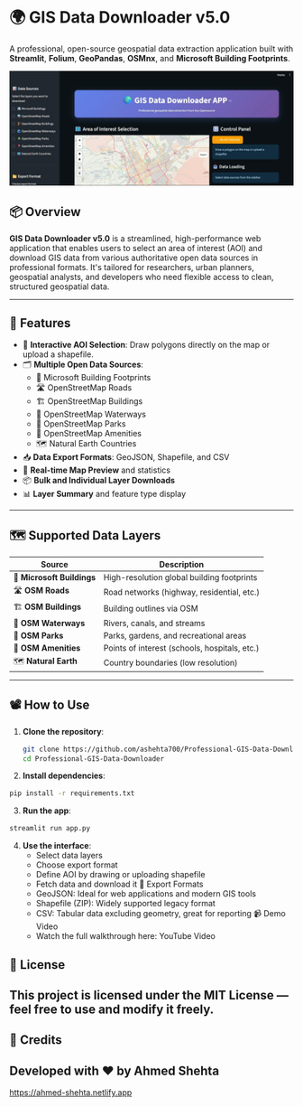 # 🌍 GIS Data Downloader v5.0

A professional, open-source geospatial data extraction application built with **Streamlit**, **Folium**, **GeoPandas**, **OSMnx**, and **Microsoft Building Footprints**.

![App Screenshot](https://github.com/ashehta700/Professional-GIS-Data-Downloader/blob/main/1.jpg) <!-- Optional: Replace with a real image or GIF -->

## 📦 Overview

**GIS Data Downloader v5.0** is a streamlined, high-performance web application that enables users to select an area of interest (AOI) and download GIS data from various authoritative open data sources in professional formats. It's tailored for researchers, urban planners, geospatial analysts, and developers who need flexible access to clean, structured geospatial data.

---

## 🚀 Features

- 🧭 **Interactive AOI Selection**: Draw polygons directly on the map or upload a shapefile.
- 🗂️ **Multiple Open Data Sources**:
  - 🏢 Microsoft Building Footprints
  - 🛣️ OpenStreetMap Roads
  - 🏗️ OpenStreetMap Buildings
  - 🌊 OpenStreetMap Waterways
  - 🌳 OpenStreetMap Parks
  - 📍 OpenStreetMap Amenities
  - 🗺️ Natural Earth Countries
- 📥 **Data Export Formats**: GeoJSON, Shapefile, and CSV
- 🎯 **Real-time Map Preview** and statistics
- 📦 **Bulk and Individual Layer Downloads**
- 📊 **Layer Summary** and feature type display

---

## 🗺️ Supported Data Layers

| Source                | Description                                   |
|-----------------------|-----------------------------------------------|
| 🏢 **Microsoft Buildings** | High-resolution global building footprints |
| 🛣️ **OSM Roads**         | Road networks (highway, residential, etc.)   |
| 🏗️ **OSM Buildings**     | Building outlines via OSM                    |
| 🌊 **OSM Waterways**     | Rivers, canals, and streams                  |
| 🌳 **OSM Parks**         | Parks, gardens, and recreational areas      |
| 📍 **OSM Amenities**     | Points of interest (schools, hospitals, etc.)|
| 🗺️ **Natural Earth**     | Country boundaries (low resolution)         |

---

## 📽️ How to Use

1. **Clone the repository**:
   ```bash
   git clone https://github.com/ashehta700/Professional-GIS-Data-Downloader.git
   cd Professional-GIS-Data-Downloader
   ```

2. **Install dependencies**:
```bash
pip install -r requirements.txt
```
3. **Run the app**:
```bash
streamlit run app.py
```
4. **Use the interface**:
   - Select data layers
   - Choose export format
   - Define AOI by drawing or uploading shapefile
   - Fetch data and download it
   📂 Export Formats
   - GeoJSON: Ideal for web applications and modern GIS tools
   - Shapefile (ZIP): Widely supported legacy format
   - CSV: Tabular data excluding geometry, great for reporting
   📹 Demo Video
   - Watch the full walkthrough here: YouTube Video
   
   
## 📜 License
## This project is licensed under the MIT License — feel free to use and modify it freely.

## 🙌 Credits
## Developed with ❤️ by Ahmed Shehta 
https://ahmed-shehta.netlify.app
